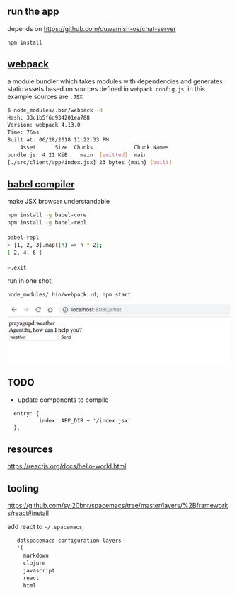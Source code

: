 
run the app
-----------

depends on https://github.com/duwamish-os/chat-server

```
npm install
```

[webpack](https://webpack.js.org/concepts/) 
-----------

a module bundler which takes modules with dependencies and generates static assets
based on sources defined in `webpack.config.js`, in this example sources are `.JSX`

```bash
$ node_modules/.bin/webpack -d
Hash: 33c1b5f6d934201ea788
Version: webpack 4.13.0
Time: 76ms
Built at: 06/28/2018 11:22:33 PM
    Asset      Size  Chunks             Chunk Names
bundle.js  4.21 KiB    main  [emitted]  main
[./src/client/app/index.jsx] 23 bytes {main} [built]
```

[babel compiler](https://babeljs.io/docs/en/)
----------

make JSX browser understandable

```bash
npm install -g babel-core
npm install -g babel-repl

babel-repl
> [1, 2, 3].map((n) => n * 2);
[ 2, 4, 6 ]

>.exit
```

run in one shot:

```
node_modules/.bin/webpack -d; npm start
```

![](chat.png)

TODO
----

- update components to compile

```
  entry: {                                                                                                                        
          index: APP_DIR + '/index.jsx'                                                                
  }, 
```

resources
---------

https://reactjs.org/docs/hello-world.html

tooling
--------

https://github.com/syl20bnr/spacemacs/tree/master/layers/%2Bframeworks/react#install

add react to `~/.spacemacs`, 

```lisp
   dotspacemacs-configuration-layers                                                                
   '(                                                                                               
     markdown                                                                                       
     clojure                                                                                        
     javascript                                                                                     
     react                                                                                          
     html
```

